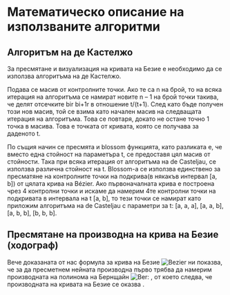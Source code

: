 # Математическо описание на използваните алгоритми

## Алгоритъм на де Кастелжо
За пресмятане и визуализация на кривата на Безие е необходимо да се използва алгоритъма на де Кастелжо. 


Подава се масив от контролните точки. Ако те са n на брой, то на всяка итерация на алгоритъма се намират новите n – 1 на брой точки такива, че делят отсечките bir bi+1r  в отношение t/(t+1). След като бъде получен този нов масив, той се взима като начален масив на следващата итерация на алгоритъма. Това се повтаря, докато не остане точно 1 точка в масива. Това е точката от кривата, която се получава за даденото t.

По същия начин се пресмята и blossom функцията, като разликата е, че вместо една стойност на параметъра t, се предоставя цял масив от стойности. Така при всяка итерация от алгоритъма на de Casteljau, се използва различна стойност на t. Blossom-a се използва единствено за пресматяне на контролните точки на подкрива(в някакъв интервал [a, b]) от цялата крива на Bézier. Ако първоначалната крива е построена чрез 4 контролни точки и искаме да намерим 4те контролни точки на подкривата в интервала на t [a, b], то тези точки се намират като приложим алгоритъма на de Casteljau с параметри за t: [a, a, a], [a, a, b], [a, b, b], [b, b, b].


## Пресмятане на производна на крива на Безие (ходограф)
Вече доказаната от нас формула за крива на Безие ![Bezier]() ни показва, че за да пресметнем нейната производна първо трябва да намерим производната на полинома на Бернщайн ![Ber](): ![](), от което следва, че производната на кривата на Безие се оказва ![]().
